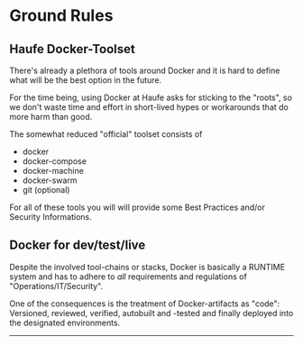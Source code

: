 Ground Rules
============

Haufe Docker-Toolset
--------------------
There's already a plethora of tools around Docker and it is hard to define what will be the best option in the future.

For the time being, using Docker at Haufe asks for sticking to the "roots", so we don't waste time and effort in short-lived hypes or workarounds that do more harm than good.

The somewhat reduced "official" toolset consists of

  * docker
  * docker-compose
  * docker-machine
  * docker-swarm
  * git (optional)

For all of these tools you will will provide some Best Practices and/or Security Informations.


Docker for dev/test/live
------------------------------
Despite the involved tool-chains or stacks, Docker is basically a RUNTIME system and
has to adhere to *all* requirements and regulations of "Operations/IT/Security".

One of the consequences is the treatment of Docker-artifacts as "code": Versioned,
reviewed, verified, autobuilt and -tested and finally deployed into the designated environments.

---

